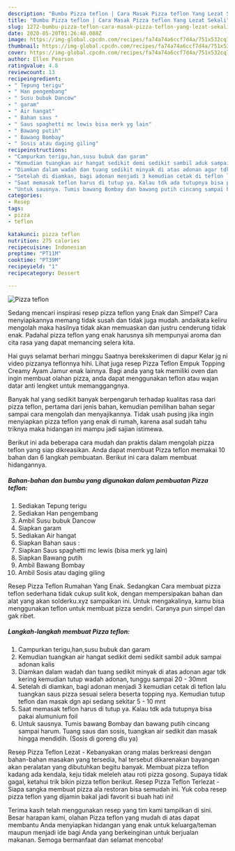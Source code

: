 ```yaml
---
description: "Bumbu Pizza teflon | Cara Masak Pizza teflon Yang Lezat Sekali"
title: "Bumbu Pizza teflon | Cara Masak Pizza teflon Yang Lezat Sekali"
slug: 1272-bumbu-pizza-teflon-cara-masak-pizza-teflon-yang-lezat-sekali
date: 2020-05-20T01:26:48.088Z
image: https://img-global.cpcdn.com/recipes/fa74a74a6ccf7d4a/751x532cq70/pizza-teflon-foto-resep-utama.jpg
thumbnail: https://img-global.cpcdn.com/recipes/fa74a74a6ccf7d4a/751x532cq70/pizza-teflon-foto-resep-utama.jpg
cover: https://img-global.cpcdn.com/recipes/fa74a74a6ccf7d4a/751x532cq70/pizza-teflon-foto-resep-utama.jpg
author: Ellen Pearson
ratingvalue: 4.8
reviewcount: 13
recipeingredient:
- " Tepung terigu"
- " Han pengembang"
- " Susu bubuk Dancow"
- " garam"
- " Air hangat"
- " Bahan saus "
- " Saus spaghetti mc lewis bisa merk yg lain"
- " Bawang putih"
- " Bawang Bombay"
- " Sosis atau daging giling"
recipeinstructions:
- "Campurkan terigu,han,susu bubuk dan garam"
- "Kemudian tuangkan air hangat sedikit demi sedikit sambil aduk sampai adonan kalis"
- "Diamkan dalam wadah dan tuang sedikit minyak di atas adonan agar tdk kering kemudian tutup wadah adonan, tunggu sampai 20 - 30mnt"
- "Setelah di diamkan, bagi adonan menjadi 3 kemudian cetak di teflon lalu tuangkan saus pizza sesuai selera beserta topping nya. Kemudian tutup teflon dan masak dgn api sedang sekitar 5 - 10 mnt"
- "Saat memasak teflon harus di tutup ya. Kalau tdk ada tutupnya bisa pakai alumunium foil"
- "Untuk sausnya. Tumis bawang Bombay dan bawang putih cincang sampai harum. Tuang saus dan sosis, tuangkan air sedikit dan masak hingga mendidih. (Sosis di goreng dlu ya)"
categories:
- Resep
tags:
- pizza
- teflon

katakunci: pizza teflon 
nutrition: 275 calories
recipecuisine: Indonesian
preptime: "PT11M"
cooktime: "PT39M"
recipeyield: "1"
recipecategory: Dessert

---
```



![Pizza teflon](https://img-global.cpcdn.com/recipes/fa74a74a6ccf7d4a/751x532cq70/pizza-teflon-foto-resep-utama.jpg)

Sedang mencari inspirasi resep pizza teflon yang Enak dan Simpel? Cara menyiapkannya memang tidak susah dan tidak juga mudah. andaikata keliru mengolah maka hasilnya tidak akan memuaskan dan justru cenderung tidak enak. Padahal pizza teflon yang enak harusnya sih mempunyai aroma dan cita rasa yang dapat memancing selera kita.

Hai guys selamat berhari minggu Saatnya berekskerimen di dapur Kelar jg ni video pizzanya teflonnya hihi. Lihat juga resep Pizza Teflon Empuk Topping Creamy Ayam Jamur enak lainnya. Bagi anda yang tak memiliki oven dan ingin membuat olahan pizza, anda dapat menggunakan teflon atau wajan datar anti lengket untuk memanggangnya.

Banyak hal yang sedikit banyak berpengaruh terhadap kualitas rasa dari pizza teflon, pertama dari jenis bahan, kemudian pemilihan bahan segar sampai cara mengolah dan menyajikannya. Tidak usah pusing jika ingin menyiapkan pizza teflon yang enak di rumah, karena asal sudah tahu triknya maka hidangan ini mampu jadi sajian istimewa.


Berikut ini ada beberapa cara mudah dan praktis dalam mengolah pizza teflon yang siap dikreasikan. Anda dapat membuat Pizza teflon memakai 10 bahan dan 6 langkah pembuatan. Berikut ini cara dalam membuat hidangannya.

<!--inarticleads1-->

##### Bahan-bahan dan bumbu yang digunakan dalam pembuatan Pizza teflon:

1. Sediakan  Tepung terigu
1. Sediakan  Han pengembang
1. Ambil  Susu bubuk Dancow
1. Siapkan  garam
1. Sediakan  Air hangat
1. Siapkan  Bahan saus :
1. Siapkan  Saus spaghetti mc lewis (bisa merk yg lain)
1. Siapkan  Bawang putih
1. Ambil  Bawang Bombay
1. Ambil  Sosis atau daging giling


Resep Pizza Teflon Rumahan Yang Enak. Sedangkan Cara membuat pizza teflon sederhana tidak cukup sulit kok, dengan mempersipakan bahan dan alat yang akan solderku.xyz sampaikan ini. Untuk mengakalinya, kamu bisa menggunakan teflon untuk membuat pizza sendiri. Caranya pun simpel dan gak ribet. 

<!--inarticleads2-->

##### Langkah-langkah membuat Pizza teflon:

1. Campurkan terigu,han,susu bubuk dan garam
1. Kemudian tuangkan air hangat sedikit demi sedikit sambil aduk sampai adonan kalis
1. Diamkan dalam wadah dan tuang sedikit minyak di atas adonan agar tdk kering kemudian tutup wadah adonan, tunggu sampai 20 - 30mnt
1. Setelah di diamkan, bagi adonan menjadi 3 kemudian cetak di teflon lalu tuangkan saus pizza sesuai selera beserta topping nya. Kemudian tutup teflon dan masak dgn api sedang sekitar 5 - 10 mnt
1. Saat memasak teflon harus di tutup ya. Kalau tdk ada tutupnya bisa pakai alumunium foil
1. Untuk sausnya. Tumis bawang Bombay dan bawang putih cincang sampai harum. Tuang saus dan sosis, tuangkan air sedikit dan masak hingga mendidih. (Sosis di goreng dlu ya)


Resep Pizza Teflon Lezat - Kebanyakan orang malas berkreasi dengan bahan-bahan masakan yang tersedia, hal tersebut dikarenakan bayangan akan peralatan yang dibutuhkan begitu banyak. Membuat pizza teflon kadang ada kendala, keju tidak meleleh atau roti pizza gosong. Supaya tidak gagal, ketahui trik bikin pizza teflon berikut. Resep Pizza Teflon Terlezat - Siapa sangka membuat pizza ala restoran bisa semudah ini. Yuk coba resep pizza teflon yang dijamin bakal jadi favorit si buah hati ini! 

Terima kasih telah menggunakan resep yang tim kami tampilkan di sini. Besar harapan kami, olahan Pizza teflon yang mudah di atas dapat membantu Anda menyiapkan hidangan yang enak untuk keluarga/teman maupun menjadi ide bagi Anda yang berkeinginan untuk berjualan makanan. Semoga bermanfaat dan selamat mencoba!

